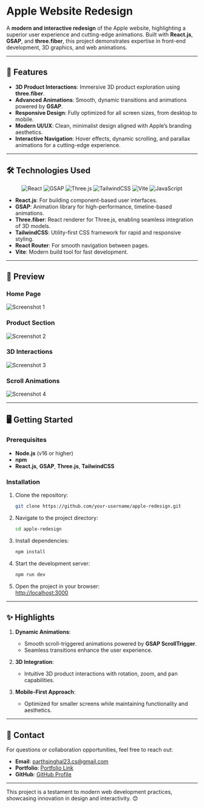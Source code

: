 # Apple Website Redesign  

A **modern and interactive redesign** of the Apple website, highlighting a superior user experience and cutting-edge animations. Built with **React.js**, **GSAP**, and **three.fiber**, this project demonstrates expertise in front-end development, 3D graphics, and web animations.  

---

## 🚀 Features  

- **3D Product Interactions**: Immersive 3D product exploration using **three.fiber**.  
- **Advanced Animations**: Smooth, dynamic transitions and animations powered by **GSAP**.  
- **Responsive Design**: Fully optimized for all screen sizes, from desktop to mobile.  
- **Modern UI/UX**: Clean, minimalist design aligned with Apple’s branding aesthetics.  
- **Interactive Navigation**: Hover effects, dynamic scrolling, and parallax animations for a cutting-edge experience.  

---

## 🛠️ Technologies Used  

<p align="center">  
  <img alt="React" src="https://img.shields.io/badge/React-20232A?style=for-the-badge&logo=react&logoColor=61DAFB"/>  
  <img alt="GSAP" src="https://img.shields.io/badge/GSAP-88CE02?style=for-the-badge&logo=greensock&logoColor=white"/>  
  <img alt="Three.js" src="https://img.shields.io/badge/Three.js-000000?style=for-the-badge&logo=three.js&logoColor=white"/>  
  <img alt="TailwindCSS" src="https://img.shields.io/badge/TailwindCSS-38B2AC?style=for-the-badge&logo=tailwind-css&logoColor=white"/>  
  <img alt="Vite" src="https://img.shields.io/badge/Vite-646CFF?style=for-the-badge&logo=vite&logoColor=white"/>  
  <img alt="JavaScript" src="https://img.shields.io/badge/JavaScript-323330?style=for-the-badge&logo=javascript&logoColor=F7DF1E"/>  
</p>  

- **React.js**: For building component-based user interfaces.  
- **GSAP**: Animation library for high-performance, timeline-based animations.  
- **Three.fiber**: React renderer for Three.js, enabling seamless integration of 3D models.  
- **TailwindCSS**: Utility-first CSS framework for rapid and responsive styling.  
- **React Router**: For smooth navigation between pages.  
- **Vite**: Modern build tool for fast development.  

---

## 📸 Preview  

### Home Page  
![Screenshot 1](https://github.com/user-attachments/assets/3151c459-bd66-4e52-9f48-f52c48bd0369)  

### Product Section  
![Screenshot 2](https://github.com/user-attachments/assets/40c8b61e-a0d0-4fa3-808a-c56a18078dfd)  

### 3D Interactions  
![Screenshot 3](https://github.com/user-attachments/assets/5c7f53ce-9184-4ec5-bac3-a3e7d1177b55)  

### Scroll Animations  
![Screenshot 4](https://github.com/user-attachments/assets/fe9330a4-a57a-4d2a-91ad-cc7fb6c7fd40)  

---

## 🖥️ Getting Started  

### Prerequisites  
- **Node.js** (v16 or higher)  
- **npm**  
- **React.js**, **GSAP**, **Three.js**, **TailwindCSS**  

### Installation  

1. Clone the repository:  
   ```bash  
   git clone https://github.com/your-username/apple-redesign.git  
   ```  

2. Navigate to the project directory:  
   ```bash  
   cd apple-redesign  
   ```  

3. Install dependencies:  
   ```bash  
   npm install  
   ```  

4. Start the development server:  
   ```bash  
   npm run dev  
   ```  

5. Open the project in your browser:  
   [http://localhost:3000](http://localhost:3000)  

---

## ✨ Highlights  

1. **Dynamic Animations**:  
   - Smooth scroll-triggered animations powered by **GSAP ScrollTrigger**.  
   - Seamless transitions enhance the user experience.  

2. **3D Integration**:  
   - Intuitive 3D product interactions with rotation, zoom, and pan capabilities.  

3. **Mobile-First Approach**:  
   - Optimized for smaller screens while maintaining functionality and aesthetics.  

---

## 📧 Contact  

For questions or collaboration opportunities, feel free to reach out:  
- **Email**: parthsinghal23.cs@gmail.com  
- **Portfolio**: [Portfolio Link](https://portfolio-six-ashy-50.vercel.app/)  
- **GitHub**: [GitHub Profile](https://github.com/SParth-23)  

--- 

This project is a testament to modern web development practices, showcasing innovation in design and interactivity. 😊
